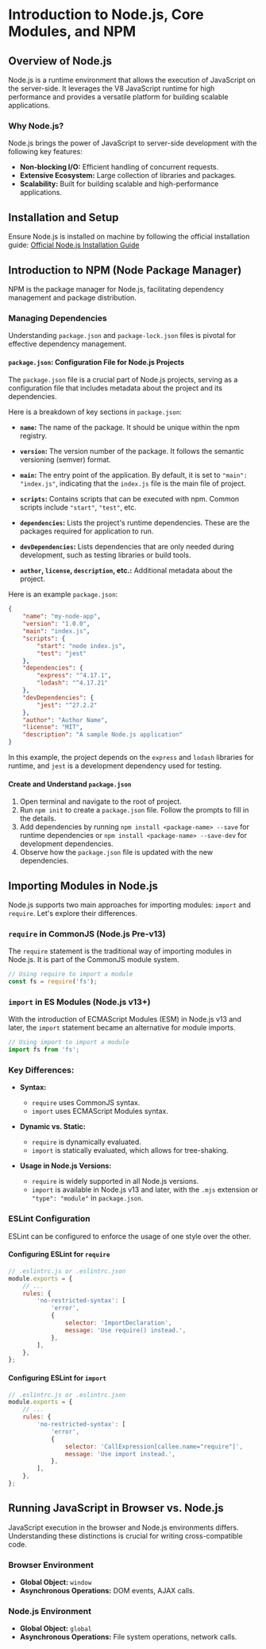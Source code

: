 # Introduction to Node.js, Core Modules, and NPM

## Overview of Node.js

Node.js is a runtime environment that allows the execution of JavaScript on the server-side. It leverages the V8 JavaScript runtime for high performance and provides a versatile platform for building scalable applications.

### Why Node.js?

Node.js brings the power of JavaScript to server-side development with the following key features:

-   **Non-blocking I/O:** Efficient handling of concurrent requests.
-   **Extensive Ecosystem:** Large collection of libraries and packages.
-   **Scalability:** Built for building scalable and high-performance applications.

## Installation and Setup

Ensure Node.js is installed on machine by following the official installation guide: [Official Node.js Installation Guide](https://nodejs.org/en/download/)

## Introduction to NPM (Node Package Manager)

NPM is the package manager for Node.js, facilitating dependency management and package distribution.

### Managing Dependencies

Understanding `package.json` and `package-lock.json` files is pivotal for effective dependency management.

#### `package.json`: Configuration File for Node.js Projects

The `package.json` file is a crucial part of Node.js projects, serving as a configuration file that includes metadata about the project and its dependencies.

Here is a breakdown of key sections in `package.json`:

-   **`name`:** The name of the package. It should be unique within the npm registry.

-   **`version`:** The version number of the package. It follows the semantic versioning (semver) format.

-   **`main`:** The entry point of the application. By default, it is set to `"main": "index.js"`, indicating that the `index.js` file is the main file of project.

-   **`scripts`:** Contains scripts that can be executed with npm. Common scripts include `"start"`, `"test"`, etc.

-   **`dependencies`:** Lists the project's runtime dependencies. These are the packages required for application to run.

-   **`devDependencies`:** Lists dependencies that are only needed during development, such as testing libraries or build tools.

-   **`author`, `license`, `description`, etc.:** Additional metadata about the project.

Here is an example `package.json`:

```json
{
    "name": "my-node-app",
    "version": "1.0.0",
    "main": "index.js",
    "scripts": {
        "start": "node index.js",
        "test": "jest"
    },
    "dependencies": {
        "express": "^4.17.1",
        "lodash": "^4.17.21"
    },
    "devDependencies": {
        "jest": "^27.2.2"
    },
    "author": "Author Name",
    "license": "MIT",
    "description": "A sample Node.js application"
}
```

In this example, the project depends on the `express` and `lodash` libraries for runtime, and `jest` is a development dependency used for testing.

#### Create and Understand `package.json`

1. Open terminal and navigate to the root of project.
2. Run `npm init` to create a `package.json` file. Follow the prompts to fill in the details.
3. Add dependencies by running `npm install <package-name> --save` for runtime dependencies or `npm install <package-name> --save-dev` for development dependencies.
4. Observe how the `package.json` file is updated with the new dependencies.

## Importing Modules in Node.js

Node.js supports two main approaches for importing modules: `import` and `require`. Let's explore their differences.

### `require` in CommonJS (Node.js Pre-v13)

The `require` statement is the traditional way of importing modules in Node.js. It is part of the CommonJS module system.

```javascript
// Using require to import a module
const fs = require('fs');
```

### `import` in ES Modules (Node.js v13+)

With the introduction of ECMAScript Modules (ESM) in Node.js v13 and later, the `import` statement became an alternative for module imports.

```javascript
// Using import to import a module
import fs from 'fs';
```

### Key Differences:

-   **Syntax:**

    -   `require` uses CommonJS syntax.
    -   `import` uses ECMAScript Modules syntax.

-   **Dynamic vs. Static:**

    -   `require` is dynamically evaluated.
    -   `import` is statically evaluated, which allows for tree-shaking.

-   **Usage in Node.js Versions:**
    -   `require` is widely supported in all Node.js versions.
    -   `import` is available in Node.js v13 and later, with the `.mjs` extension or `"type": "module"` in `package.json`.

### ESLint Configuration

ESLint can be configured to enforce the usage of one style over the other.

#### Configuring ESLint for `require`

```javascript
// .eslintrc.js or .eslintrc.json
module.exports = {
    // ...
    rules: {
        'no-restricted-syntax': [
            'error',
            {
                selector: 'ImportDeclaration',
                message: 'Use require() instead.',
            },
        ],
    },
};
```

#### Configuring ESLint for `import`

```javascript
// .eslintrc.js or .eslintrc.json
module.exports = {
    // ...
    rules: {
        'no-restricted-syntax': [
            'error',
            {
                selector: 'CallExpression[callee.name="require"]',
                message: 'Use import instead.',
            },
        ],
    },
};
```

## Running JavaScript in Browser vs. Node.js

JavaScript execution in the browser and Node.js environments differs. Understanding these distinctions is crucial for writing cross-compatible code.

### Browser Environment

-   **Global Object:** `window`
-   **Asynchronous Operations:** DOM events, AJAX calls.

### Node.js Environment

-   **Global Object:** `global`
-   **Asynchronous Operations:** File system operations, network calls.
